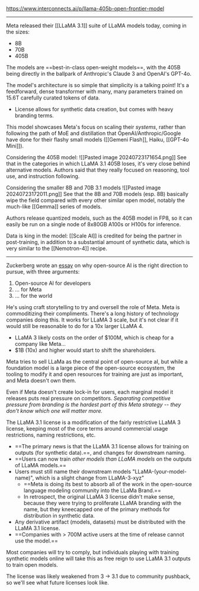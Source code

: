 https://www.interconnects.ai/p/llama-405b-open-frontier-model

---

Meta released their [[LLaMA 3.1]] suite of LLaMA models today, coming in the sizes:
- 8B
- 70B
- 405B

The models are ==best-in-class open-weight models==, with the 405B being directly in the ballpark of Anthropic's Claude 3 and OpenAI's GPT-4o.

The model's architecture is so simple that simplicity is a talking point! It's a feedforward, dense transformer with many, many parameters trained on 15.6T carefully curated tokens of data.
- License allows for synthetic data creation, but comes with heavy branding terms.

This model showcases Meta's focus on scaling their *systems*, rather than following the path of MoE and distillation that OpenAI/Anthropic/Google have done for their flashy small models ([[Gemeni Flash]], Haiku, [[GPT-4o Mini]]).

Considering the 405B model:
![[Pasted image 20240723171654.png]]
See that in the categories in which LLaMA 3.1 405B loses, it's very close behind alternative models.
Authors said that they really focused on reasoning, tool use, and instruction following.

Considering the smaller 8B and 70B 3.1 models
![[Pasted image 20240723172011.png]]
See that the 8B and 70B models (esp. 8B) basically wipe the field compared with every other similar open model, notably the much-like [[Gemma]] series of models.

Authors release quantized models, such as the 405B model in FP8, so it can easily be run on a single node of 8x80GB A100s or H100s for inference.

Data is king in the model: [[Scale AI]] is credited for being the partner in post-training, in addition to a substantial amount of synthetic data, which is very similar to the [[Nemotron-4]] recipe.

---

Zuckerberg wrote an [essay](https://about.fb.com/news/2024/07/open-source-ai-is-the-path-forward/) on why open-source AI is the right direction to pursue, with three arguments:
1. Open-source AI for developers
2. ... for Meta
3. ... for the world

He's using craft storytelling to try and oversell the role of Meta. Meta is commoditizing their compliments. There's a long history of technology companies doing this. It works for LLaMA 3 scale, but it's not clear if it would still be reasonable to do for a 10x larger LLaMA 4.
- LLaMA 3 likely costs on the order of $100M, which is cheap for a company like Meta...
- $1B (10x) and higher would start to shift the shareholders.

Meta tries to sell LLaMa as the central point of open-source aI, but while a foundation model is a large piece of the open-source ecosystem, the tooling to modify it and open resources for training are just as important, and Meta doesn't own them.

Even if Meta doesn't create lock-in for users, each marginal model it releases puts real pressure on competitors. *Separating competitive pressure from branding is the hardest part of this Meta strategy -- they don't know which one will matter more.*

The LLaMA 3.1 license is a modification of the fairly restrictive LLaMA 3 license, keeping most of the core terms around commercial usage restrictions, naming restrictions, etc.
- ==The primary news is that the LLaMA 3.1 license allows for training on outputs (for synthetic data).==, and changes for downstream naming.
- ==Users can now train *other models than LLaMA models* on the outputs of LLaMA models.==
- Users must still name their downstream models "LLaMA-(your-model-name)", which is a slight change from LLaMA-3-xyz"
	- ==Meta is doing its best to absorb all of the work in the open-source language modeling community into the LLaMa Brand.==
	- In retrospect, the original LLaMA 3 license didn't make sense, because they were trying to proliferate LLaMA branding with the name, but they kneecapped one of the primary methods for distribution in synthetic data.
- Any derivative artifact (models, datasets) must be distributed with the LLaMA 3.1 license.
- ==Companies with > 700M active users at the time of release cannot use the model.==

Most companies will try to comply, but individuals playing with training synthetic models online will take this as free reign to use LLaMA 3.1 outputs to train open models.

The license was likely weakened from 3 -> 3.1 due to community pushback, so we'll see what future licenses look like.




